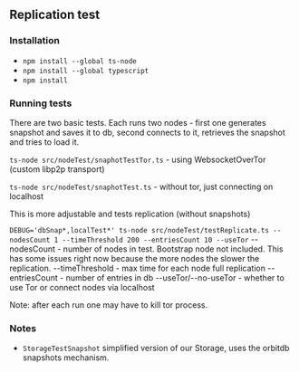 ## Replication test

### Installation

* `npm install --global ts-node`
* `npm install --global typescript`
* `npm install`

### Running tests

There are two basic tests. Each runs two nodes - first one generates snapshot and saves it to db, second connects to it, retrieves the snapshot and tries to load it.

`ts-node src/nodeTest/snaphotTestTor.ts` - using WebsocketOverTor (custom libp2p transport)

`ts-node src/nodeTest/snaphotTest.ts` - without tor, just connecting on localhost

This is more adjustable and tests replication (without snapshots)

`DEBUG='dbSnap*,localTest*' ts-node src/nodeTest/testReplicate.ts --nodesCount 1 --timeThreshold 200 --entriesCount 10 --useTor`
--nodesCount - number of nodes in test. Bootstrap node not included. This has some issues right now because the more nodes the slower the replication.
--timeThreshold - max time for each node full replication
--entriesCount - number of entries in db
--useTor/--no-useTor - whether to use Tor or connect nodes via localhost

Note: after each run one may have to kill tor process.

### Notes

* `StorageTestSnapshot` simplified version of our Storage, uses the orbitdb snapshots mechanism.